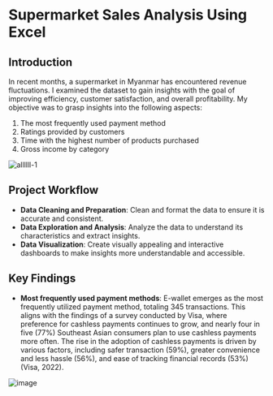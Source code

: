 # Supermarket Sales Analysis Using Excel

## Introduction
In recent months, a supermarket in Myanmar has encountered revenue fluctuations. I examined the dataset to gain insights with the goal of improving efficiency, customer satisfaction, and overall profitability. My objective was to grasp insights into the following aspects:
1. The most frequently used payment method
2. Ratings provided by customers
3. Time with the highest number of products purchased
4. Gross income by category
   
![allllll-1](https://github.com/annisaftr7/supermarket-sales-analysis-using-excel/assets/163655277/64de74de-5b44-4f4e-96ad-4d9c1198fce2)

## Project Workflow
- **Data Cleaning and Preparation**: Clean and format the data to ensure it is accurate and consistent.
- **Data Exploration and Analysis**: Analyze the data to understand its characteristics and extract insights.
- **Data Visualization**: Create visually appealing and interactive dashboards to make insights more understandable and accessible.

## Key Findings
- **Most frequently used payment methods**: E-wallet emerges as the most frequently utilized payment method, totaling 345 transactions. This aligns with the findings of a survey conducted by Visa, where preference for cashless payments continues to grow, and nearly four in five (77%) Southeast Asian consumers plan to use cashless payments more often. The rise in the adoption of cashless payments is driven by various factors, including safer transaction (59%), greater convenience and less hassle (56%), and ease of tracking financial records (53%) (Visa, 2022).

![image](https://github.com/annisaftr7/supermarket-sales-analysis-using-excel/assets/163655277/b2cca6fd-f4db-42f0-9add-4cf10928543f)


